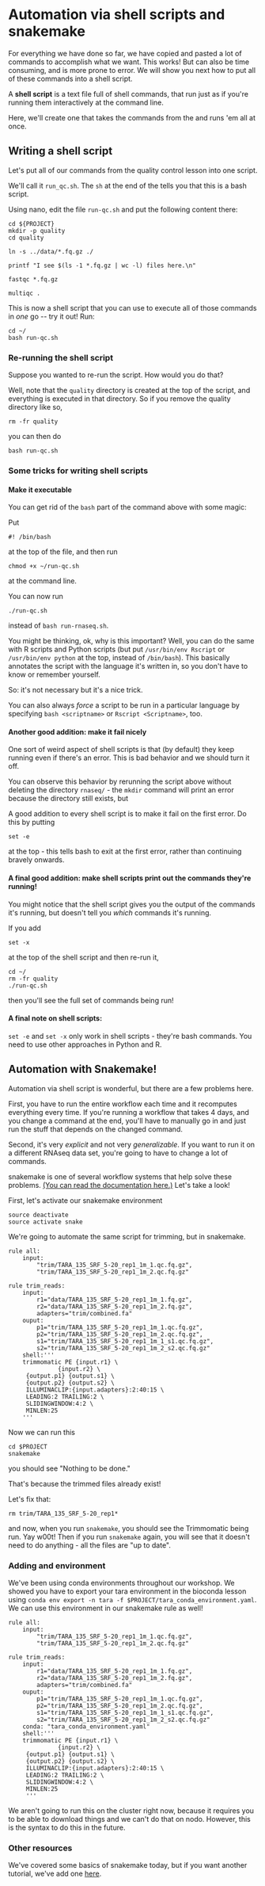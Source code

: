 # Automation via shell scripts and snakemake

For everything we have done so far, we have copied and pasted a lot of commands 
to accomplish what we want. This works! But can also be time consuming, and is
more prone to error. We will show you next how to put all of these commands into
a shell script.
  
A **shell script** is a text file full of shell commands, that run just as if you're 
running them interactively at the command line.

Here, we'll create one that takes the commands from the and runs 'em all at once.

## Writing a shell script

Let's put all of our commands from the quality control lesson into one script. 

We'll call it `run_qc.sh`. The `sh` at the end of the tells you that this is a bash script. 

Using nano, edit the file `run-qc.sh` and put the following content there:

```
cd ${PROJECT}
mkdir -p quality
cd quality

ln -s ../data/*.fq.gz ./

printf "I see $(ls -1 *.fq.gz | wc -l) files here.\n"

fastqc *.fq.gz

multiqc .
```

This is now a shell script that you can use to execute all
of those commands in *one* go -- try it out! Run:

```
cd ~/
bash run-qc.sh
```

### Re-running the shell script

Suppose you wanted to re-run the script. How would you do that?

Well, note that the `quality` directory is created at the top of the script, and everything is executed in that directory. So if you remove the quality directory like so,

```
rm -fr quality
```

you can then do

```
bash run-qc.sh
```

### Some tricks for writing shell scripts

#### Make it executable

You can get rid of the `bash` part of the command above with
some magic:

Put 
```
#! /bin/bash
```
at the top of the file, and then run

```
chmod +x ~/run-qc.sh
```

at the command line.

You can now run

```
./run-qc.sh
```
instead of `bash run-rnaseq.sh`.

You might be thinking, ok, why is this important? Well, you can do the same with R scripts and Python scripts (but put `/usr/bin/env Rscript` or `/usr/bin/env python` at the top, instead of `/bin/bash`). This basically annotates the script with the language it's written in, so you don't have to know or remember yourself.

So: it's not necessary but it's a nice trick.

You can also always *force* a script to be run in a particular language by specifying `bash <scriptname>` or `Rscript <Scriptname>`, too.

#### Another good addition: make it fail nicely

One sort of weird aspect of shell scripts is that (by default) they keep running even if there's an error.  This is bad behavior and we should turn it off.

You can observe this behavior by rerunning the script above without deleting the directory `rnaseq/` - the `mkdir` command will print an error because the directory still exists, but 

A good addition to every shell script is to make it fail on the first error. Do this by putting
```
set -e
``` 
at the top - this tells bash to exit at the first error, rather than continuing bravely onwards.

#### A final good addition: make shell scripts print out the commands they're running!

You might notice that the shell script gives you the output of the commands it's running, but doesn't tell you *which* commands it's running.

If you add
```
set -x
```
at the top of the shell script and then re-run it,

```
cd ~/
rm -fr quality
./run-qc.sh
```

then you'll see the full set of commands being run!

#### A final note on shell scripts:

`set -e` and `set -x` only work in shell scripts - they're bash commands. You need to use other approaches in Python and R.

## Automation with Snakemake!

Automation via shell script is wonderful, but there are a few problems here.

First, you have to run the entire workflow each time and it recomputes everything every time. If you're running a workflow that takes 4 days, and you change a command at the end, you'll have to manually go in and just run the stuff that depends on the changed command.

Second, it's very _explicit_ and not very _generalizable_. If you want to run it on a different RNAseq data set, you're going to have to change a lot of commands.

snakemake is one of several workflow systems that help solve these problems. [(You can read the documentation here.)](https://snakemake.readthedocs.io/en/stable/) Let's take a look!

First, let's activate our snakemake environment
```
source deactivate
source activate snake
```

We're going to automate the same script for trimming, but in snakemake. 

```
rule all:
    input:
        "trim/TARA_135_SRF_5-20_rep1_1m_1.qc.fq.gz",
        "trim/TARA_135_SRF_5-20_rep1_1m_2.qc.fq.gz"

rule trim_reads:
    input:
        r1="data/TARA_135_SRF_5-20_rep1_1m_1.fq.gz",
        r2="data/TARA_135_SRF_5-20_rep1_1m_2.fq.gz",
        adapters="trim/combined.fa"
    ouput:
        p1="trim/TARA_135_SRF_5-20_rep1_1m_1.qc.fq.gz",
        p2="trim/TARA_135_SRF_5-20_rep1_1m_2.qc.fq.gz",
        s1="trim/TARA_135_SRF_5-20_rep1_1m_1_s1.qc.fq.gz",
        s2="trim/TARA_135_SRF_5-20_rep1_1m_2_s2.qc.fq.gz"
    shell:'''
    trimmomatic PE {input.r1} \
              {input.r2} \
     {output.p1} {output.s1} \
     {output.p2} {output.s2} \
     ILLUMINACLIP:{input.adapters}:2:40:15 \
     LEADING:2 TRAILING:2 \
     SLIDINGWINDOW:4:2 \
     MINLEN:25
    '''
```

Now we can run this

```
cd $PROJECT
snakemake
```

you should see "Nothing to be done."

That's because the trimmed files already exist!

Let's fix that:

```
rm trim/TARA_135_SRF_5-20_rep1*
```

and now, when you run `snakemake`, you should see the Trimmomatic being run. Yay w00t! Then if you run `snakemake` again, you will see that it doesn't need to do anything - all the files are "up to date".

### Adding and environment

We've been using conda environments throughout our workshop. We showed you have to export your tara environment in the bioconda lesson using
`conda env export -n tara -f $PROJECT/tara_conda_environment.yaml`.
We can use this environment in our snakemake rule as well!


```
rule all:
    input:
        "trim/TARA_135_SRF_5-20_rep1_1m_1.qc.fq.gz",
        "trim/TARA_135_SRF_5-20_rep1_1m_2.qc.fq.gz"

rule trim_reads:
    input:
        r1="data/TARA_135_SRF_5-20_rep1_1m_1.fq.gz",
        r2="data/TARA_135_SRF_5-20_rep1_1m_2.fq.gz",
        adapters="trim/combined.fa"
    ouput:
        p1="trim/TARA_135_SRF_5-20_rep1_1m_1.qc.fq.gz",
        p2="trim/TARA_135_SRF_5-20_rep1_1m_2.qc.fq.gz",
        s1="trim/TARA_135_SRF_5-20_rep1_1m_1_s1.qc.fq.gz",
        s2="trim/TARA_135_SRF_5-20_rep1_1m_2_s2.qc.fq.gz"
    conda: "tara_conda_environment.yaml"
    shell:'''
    trimmomatic PE {input.r1} \
              {input.r2} \
     {output.p1} {output.s1} \
     {output.p2} {output.s2} \
     ILLUMINACLIP:{input.adapters}:2:40:15 \
     LEADING:2 TRAILING:2 \
     SLIDINGWINDOW:4:2 \
     MINLEN:25
     '''
```

We aren't going to run this on the cluster right now, because it requires you to be able to download things and we can't do that on nodo. However, this is the syntax to do this in the future. 

### Other resources

We've covered some basics of snakemake today, but if you want another tutorial, we've add one [here](automation.md). 
